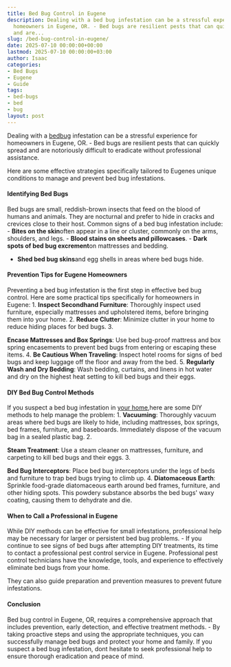 ```yaml
---
title: Bed Bug Control in Eugene
description: Dealing with a bed bug infestation can be a stressful experience for
  homeowners in Eugene, OR. - Bed bugs are resilient pests that can quickly spread
  and are...
slug: /bed-bug-control-in-eugene/
date: 2025-07-10 00:00:00+00:00
lastmod: 2025-07-10 00:00:00+03:00
author: Isaac
categories:
- Bed Bugs
- Eugene
- Guide
tags:
- bed-bugs
- bed
- bug
layout: post
---
```

Dealing with a [bed](https://pestpolicy.com/bed-bug-bites-vs-mosquito-bites/)[bug](https://pestpolicy.com/bed-bug-bites-vs-other-bites/) infestation can be a stressful experience for homeowners in Eugene, OR. - Bed bugs are resilient pests that can quickly spread and are notoriously difficult to eradicate without professional assistance.

Here are some effective strategies specifically tailored to Eugenes unique conditions to manage and prevent bed bug infestations.

####  Identifying Bed Bugs

Bed bugs are small, reddish-brown insects that feed on the blood of humans and animals. They are nocturnal and prefer to hide in cracks and crevices close to their host. Common signs of a bed bug infestation include: - **Bites on the skin**often appear in a line or cluster, commonly on the arms, shoulders, and legs. - **Blood stains on sheets and pillowcases**. - **Dark spots of bed bug excrement**on mattresses and bedding.

- **Shed bed bug skins**and egg shells in areas where bed bugs hide.

####  Prevention Tips for Eugene Homeowners

Preventing a bed bug infestation is the first step in effective bed bug control. Here are some practical tips specifically for homeowners in Eugene: 1. **Inspect Secondhand Furniture**: Thoroughly inspect used furniture, especially mattresses and upholstered items, before bringing them into your home. 2. **Reduce Clutter**: Minimize clutter in your home to reduce hiding places for bed bugs. 3.

**Encase Mattresses and Box Springs**: Use bed bug-proof mattress and box spring encasements to prevent bed bugs from entering or escaping these items. 4. **Be Cautious When Traveling**: Inspect hotel rooms for signs of bed bugs and keep luggage off the floor and away from the bed. 5. **Regularly Wash and Dry Bedding**: Wash bedding, curtains, and linens in hot water and dry on the highest heat setting to kill bed bugs and their eggs.

####  DIY Bed Bug Control Methods

If you suspect a bed bug infestation in [your home](https://pestpolicy.com/hendricks-park/),here are some DIY methods to help manage the problem: 1. **Vacuuming**: Thoroughly vacuum areas where bed bugs are likely to hide, including mattresses, box springs, bed frames, furniture, and baseboards. Immediately dispose of the vacuum bag in a sealed plastic bag. 2.

**Steam Treatment**: Use a steam cleaner on mattresses, furniture, and carpeting to kill bed bugs and their eggs. 3.

**Bed Bug Interceptors**: Place bed bug interceptors under the legs of beds and furniture to trap bed bugs trying to climb up. 4. **Diatomaceous Earth**: Sprinkle food-grade diatomaceous earth around bed frames, furniture, and other hiding spots. This powdery substance absorbs the bed bugs' waxy coating, causing them to dehydrate and die.

####  When to Call a Professional in Eugene

While DIY methods can be effective for small infestations, professional help may be necessary for larger or persistent bed bug problems. - If you continue to see signs of bed bugs after attempting DIY treatments, its time to contact a professional pest control service in Eugene. Professional pest control technicians have the knowledge, tools, and experience to effectively eliminate bed bugs from your home.

They can also guide preparation and prevention measures to prevent future infestations.

####  Conclusion

Bed bug control in Eugene, OR, requires a comprehensive approach that includes prevention, early detection, and effective treatment methods. - By taking proactive steps and using the appropriate techniques, you can successfully manage bed bugs and protect your home and family. If you suspect a bed bug infestation, dont hesitate to seek professional help to ensure thorough eradication and peace of mind.
